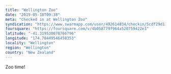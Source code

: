 ```yaml
---
title: "Wellington Zoo"
date: "2019-05-18T09:38"
meta: "Checked in at Wellington Zoo"
syndication: "https://www.swarmapp.com/user/492614834/checkin/5cdf29d112c8f0002c803d4e"
foursquare: "https://foursquare.com/v/4b058779f964a520759422e3"
latitude: "-41.319530078766796"
longitude: "174.78449546458353"
locality: "Wellington"
region: "Wellington"
country: "New Zealand"
---
```

Zoo time!
